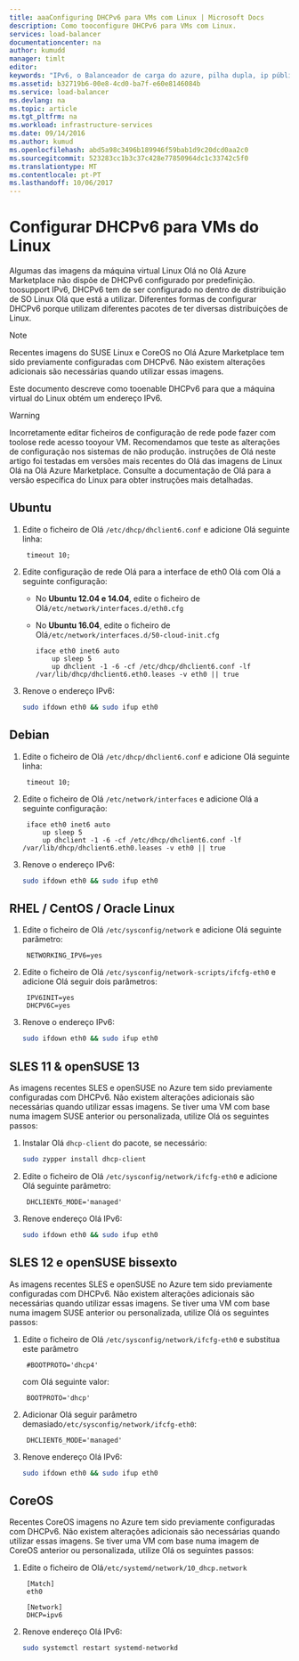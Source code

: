 ```yaml
---
title: aaaConfiguring DHCPv6 para VMs com Linux | Microsoft Docs
description: Como tooconfigure DHCPv6 para VMs com Linux.
services: load-balancer
documentationcenter: na
author: kumudd
manager: timlt
editor: 
keywords: "IPv6, o Balanceador de carga do azure, pilha dupla, ip público, ipv6 nativo, móveis, iot"
ms.assetid: b32719b6-00e8-4cd0-ba7f-e60e8146084b
ms.service: load-balancer
ms.devlang: na
ms.topic: article
ms.tgt_pltfrm: na
ms.workload: infrastructure-services
ms.date: 09/14/2016
ms.author: kumud
ms.openlocfilehash: abd5a98c3496b189946f59bab1d9c20dcd0aa2c0
ms.sourcegitcommit: 523283cc1b3c37c428e77850964dc1c33742c5f0
ms.translationtype: MT
ms.contentlocale: pt-PT
ms.lasthandoff: 10/06/2017
---
```

# <a name="configuring-dhcpv6-for-linux-vms"></a>Configurar DHCPv6 para VMs do Linux

Algumas das imagens da máquina virtual Linux Olá no Olá Azure Marketplace não dispõe de DHCPv6 configurado por predefinição. toosupport IPv6, DHCPv6 tem de ser configurado no dentro de distribuição de SO Linux Olá que está a utilizar. Diferentes formas de configurar DHCPv6 porque utilizam diferentes pacotes de ter diversas distribuições de Linux.

> [!NOTE]
> Recentes imagens do SUSE Linux e CoreOS no Olá Azure Marketplace tem sido previamente configuradas com DHCPv6. Não existem alterações adicionais são necessárias quando utilizar essas imagens.

Este documento descreve como tooenable DHCPv6 para que a máquina virtual do Linux obtém um endereço IPv6.

> [!WARNING]
> Incorretamente editar ficheiros de configuração de rede pode fazer com toolose rede acesso tooyour VM. Recomendamos que teste as alterações de configuração nos sistemas de não produção. instruções de Olá neste artigo foi testadas em versões mais recentes do Olá das imagens de Linux Olá na Olá Azure Marketplace. Consulte a documentação de Olá para a versão específica do Linux para obter instruções mais detalhadas.

## <a name="ubuntu"></a>Ubuntu

1. Edite o ficheiro de Olá `/etc/dhcp/dhclient6.conf` e adicione Olá seguinte linha:

        timeout 10;

2. Edite configuração de rede Olá para a interface de eth0 Olá com Olá a seguinte configuração:

   * No **Ubuntu 12.04 e 14.04**, edite o ficheiro de Olá`/etc/network/interfaces.d/eth0.cfg`
   * No **Ubuntu 16.04**, edite o ficheiro de Olá`/etc/network/interfaces.d/50-cloud-init.cfg`

         iface eth0 inet6 auto
             up sleep 5
             up dhclient -1 -6 -cf /etc/dhcp/dhclient6.conf -lf /var/lib/dhcp/dhclient6.eth0.leases -v eth0 || true

3. Renove o endereço IPv6:

    ```bash
    sudo ifdown eth0 && sudo ifup eth0
    ```

## <a name="debian"></a>Debian

1. Edite o ficheiro de Olá `/etc/dhcp/dhclient6.conf` e adicione Olá seguinte linha:

        timeout 10;

2. Edite o ficheiro de Olá `/etc/network/interfaces` e adicione Olá a seguinte configuração:

        iface eth0 inet6 auto
            up sleep 5
            up dhclient -1 -6 -cf /etc/dhcp/dhclient6.conf -lf /var/lib/dhcp/dhclient6.eth0.leases -v eth0 || true

3. Renove o endereço IPv6:

    ```bash
    sudo ifdown eth0 && sudo ifup eth0
    ```

## <a name="rhel--centos--oracle-linux"></a>RHEL / CentOS / Oracle Linux

1. Edite o ficheiro de Olá `/etc/sysconfig/network` e adicione Olá seguinte parâmetro:

        NETWORKING_IPV6=yes

2. Edite o ficheiro de Olá `/etc/sysconfig/network-scripts/ifcfg-eth0` e adicione Olá seguir dois parâmetros:

        IPV6INIT=yes
        DHCPV6C=yes

3. Renove o endereço IPv6:

    ```bash
    sudo ifdown eth0 && sudo ifup eth0
    ```

## <a name="sles-11--opensuse-13"></a>SLES 11 & openSUSE 13

As imagens recentes SLES e openSUSE no Azure tem sido previamente configuradas com DHCPv6. Não existem alterações adicionais são necessárias quando utilizar essas imagens. Se tiver uma VM com base numa imagem SUSE anterior ou personalizada, utilize Olá os seguintes passos:

1. Instalar Olá `dhcp-client` do pacote, se necessário:

    ```bash
    sudo zypper install dhcp-client
    ```

2. Edite o ficheiro de Olá `/etc/sysconfig/network/ifcfg-eth0` e adicione Olá seguinte parâmetro:

        DHCLIENT6_MODE='managed'

3. Renove endereço Olá IPv6:

    ```bash
    sudo ifdown eth0 && sudo ifup eth0
    ```

## <a name="sles-12-and-opensuse-leap"></a>SLES 12 e openSUSE bissexto

As imagens recentes SLES e openSUSE no Azure tem sido previamente configuradas com DHCPv6. Não existem alterações adicionais são necessárias quando utilizar essas imagens. Se tiver uma VM com base numa imagem SUSE anterior ou personalizada, utilize Olá os seguintes passos:

1. Edite o ficheiro de Olá `/etc/sysconfig/network/ifcfg-eth0` e substitua este parâmetro

        #BOOTPROTO='dhcp4'

    com Olá seguinte valor:

        BOOTPROTO='dhcp'

2. Adicionar Olá seguir parâmetro demasiado`/etc/sysconfig/network/ifcfg-eth0`:

        DHCLIENT6_MODE='managed'

3. Renove endereço Olá IPv6:

    ```bash
    sudo ifdown eth0 && sudo ifup eth0
    ```

## <a name="coreos"></a>CoreOS

Recentes CoreOS imagens no Azure tem sido previamente configuradas com DHCPv6. Não existem alterações adicionais são necessárias quando utilizar essas imagens. Se tiver uma VM com base numa imagem de CoreOS anterior ou personalizada, utilize Olá os seguintes passos:

1. Edite o ficheiro de Olá`/etc/systemd/network/10_dhcp.network`

        [Match]
        eth0

        [Network]
        DHCP=ipv6

2. Renove endereço Olá IPv6:

    ```bash
    sudo systemctl restart systemd-networkd
    ```
